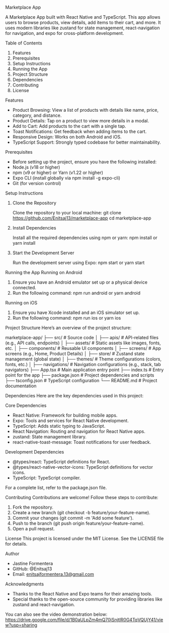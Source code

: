 Marketplace App

A Marketplace App built with React Native and TypeScript.
This app allows users to browse products, view details, add items to their cart, and more.
It uses modern libraries like zustand for state management, react-navigation for navigation, and expo for cross-platform development.

Table of Contents

1. Features
2. Prerequisites
3. Setup Instructions
4. Running the App
5. Project Structure
6. Dependencies
7. Contributing
8. License

Features

- Product Browsing: View a list of products with details like name, price, category, and distance.
- Product Details: Tap on a product to view more details in a modal.
- Add to Cart: Add products to the cart with a single tap.
- Toast Notifications: Get feedback when adding items to the cart.
- Responsive Design: Works on both Android and iOS.
- TypeScript Support: Strongly typed codebase for better maintainability.

Prerequisites

- Before setting up the project, ensure you have the following installed:
- Node.js (v18 or higher)
- npm (v9 or higher) or Yarn (v1.22 or higher)
- Expo CLI (install globally via npm install -g expo-cli)
- Git (for version control)

Setup Instructions

1. Clone the Repository

   Clone the repository to your local machine:
   git clone https://github.com/Enitsaj13/marketplace-app
   cd marketplace-app

2. Install Dependencies

   Install all the required dependencies using npm or yarn:
   npm install or yarn install

3. Start the Development Server

   Run the development server using Expo:
   npm start or yarn start

Running the App
Running on Android

1. Ensure you have an Android emulator set up or a physical device connected.
2. Run the following command:
   npm run android or yarn android

Running on iOS

1. Ensure you have Xcode installed and an iOS simulator set up.
2. Run the following command:
   npm run ios or yarn ios

Project Structure
Here’s an overview of the project structure:

marketplace-app/
├── src/ # Source code
│ ├── apis/ # API-related files (e.g., API calls, endpoints)
│ ├── assets/ # Static assets like images, fonts, etc.
│ ├── components/ # Reusable UI components
│ ├── screens/ # App screens (e.g., Home, Product Details)
│ ├── store/ # Zustand state management (global state)
│ ├── themes/ # Theme configurations (colors, fonts, etc.)
│ ├── navigations/ # Navigation configurations (e.g., stack, tab navigators)
├── App.tsx # Main application entry point
├── index.ts # Entry point for the app
├── package.json # Project dependencies and scripts
├── tsconfig.json # TypeScript configuration
└── README.md # Project documentation

Dependencies
Here are the key dependencies used in this project:

Core Dependencies

- React Native: Framework for building mobile apps.
- Expo: Tools and services for React Native development.
- TypeScript: Adds static typing to JavaScript.
- React Navigation: Routing and navigation for React Native apps.
- zustand: State management library.
- react-native-toast-message: Toast notifications for user feedback.

Development Dependencies

- @types/react: TypeScript definitions for React.
- @types/react-native-vector-icons: TypeScript definitions for vector icons.
- TypeScript: TypeScript compiler.

For a complete list, refer to the package.json file.

Contributing
Contributions are welcome! Follow these steps to contribute:

1. Fork the repository.
2. Create a new branch (git checkout -b feature/your-feature-name).
3. Commit your changes (git commit -m 'Add some feature').
4. Push to the branch (git push origin feature/your-feature-name).
5. Open a pull request.

License
This project is licensed under the MIT License. See the LICENSE file for details.

Author

- Jastine Formentera
- GitHub: @Enitsaj13
- Email: enitsajformentera.13@gmail.com

Acknowledgments

- Thanks to the React Native and Expo teams for their amazing tools.
- Special thanks to the open-source community for providing libraries like zustand and react-navigation.

You can also see the video demonstration below:
https://drive.google.com/file/d/1B0aULpZm4mQ70jSnjtlR0G4TqVQUjY41/view?usp=sharing
